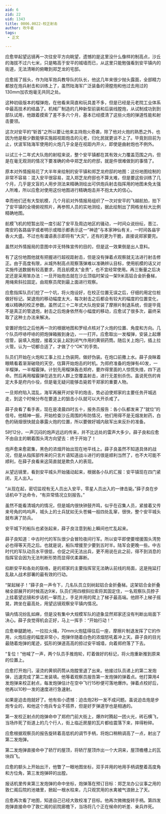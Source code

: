 ```yaml
---
aid: 6
zid: 22
uid: 1343
title: 0006.0022-校正射击
author: 吹牛者
tags: 
 - 正文

---
```




  应愈举起望远镜再一次往安平方向眺望，遗憾的是这里没什么像样的制高点，沙丘的海拔不过六七米，只是略高于安平的城墙而已，从这里只能勉强看到安平镇内的街道，无法清晰的俯瞰到郑芝龙的宅邸。

  应愈摇了摇头，作为陆军炮兵教导队的队长，他这几年来很少抛头露面，全部精力都放在炮兵射击和训练上了，虽然陆海军广泛装备的滑膛炮和他过去用过的130mm加农炮毫无共同之处。

  这种初级版本的榴弹炮，在他看来简直和玩具差不多，但是已经是元老院工业体系中最高技术的结晶了。机械厂制造的几种新型前装和后装线膛炮，从试制成功到到部队试用，他跟着摸索了差不多六个月，基本已经摸清了这些火炮的弹道性能和射击要领。

  这次对安平的“斩首”之所以要让他来主持炮火奇袭，除了他对火炮的熟悉之外，也因为他是极少数能够实施超视距炮击的元老，归化民就更谈不上了。毕竟到目前为止，伏波军陆海军使用的火炮几乎全是在视距内开火，即使是曲射炮也不例外。

  以试三十二年式大队炮的射程来说，整个安平镇都在其有效火力覆盖范围之内，但是在毫无观测的情况下要准确的命中郑芝龙的府邸，就是件很难做到的事情了。

  原本对外情报局花了大半年来绘制的安平镇和郑芝龙府邸的地图：这份地图绘制的非常不容易：混入安平很容易，混入郑芝龙府邸也不算太难，但是要这些训练了几个月，几乎是文盲的人用步测法来精确测绘出可供炮兵射击指挥用的地图未免太强人所难，所以应愈对使用这份地图进行精确炮击并不抱太大的信心。

  幸而他们还有大型航模，几个月前对外情报局组织了一次对安平的飞越航拍，拍下了安平镇的全境俯视照片，再参照人员的实地测绘，据此绘制出了网格坐标大比例精确地图。

  航模飞机的短暂出现一度引起了安平及周边地区的骚动，一时间众说纷纭，晋江、南安的各路庙宇或者明示或暗示都表示这一“神迹”与本家神仙有关，一时间各庙宇香火大盛。不过也有谶语表示即将有“大灾”，还有的更为干脆，直接说郑家要完。

  虽然对外情报局的意图中并无特殊宣传的目的，但是这一效果倒是出人意料。

  有了这份地图他就有把握进行超视距射击，但是没有弹着点观察就无法进行射击修正。由于高度有限，从城外制高点观察落弹难以准确辨认目标，使用航模的话又对实施传送数据有较高要求，而且航模太“金贵”，也不宜经常使用。再三衡量之后决定还是采用笨办法：一旦开始炮击就在沙丘顶临时架设一架9米高铝合金折叠梯，用绳索斜拉固定。由观察员爬到最上面进行观察。

  应愈指挥队员们挖了一个坑，将火炮设好，在校正位置无误之后，仔细的用定位桩做好标记。架退炮的移动幅度太大，每次射击之后都会有较大的幅度的位置变化，难以精确的校正参数。虽然试三十二年式大队炮安装了摩擦片制退系统，但是毕竟不是真正的管退炮，射击之后炮身依然有小幅度的移动，应愈试了很多次，最终采取了这种土办法来解决。

  安置好炮位之后他再一次的根据地图和罗经点核对了火炮的位置、角度和方向。几个队员哼哧哼哧的把炮弹箱搬到身边，一一打开。应愈取出一发榴弹，安装上起爆信管，装填入炮膛，接着又装上起到闭气作用的黄铜药筒。随后关上炮闩，插上拉火管。认为一切都合适了，才做了个“OK”的手势。

  队员们开始在火炮和工事上拉上伪装网，做好伪装。在炮口前撒上水。薛子良眯着眼睛看着渐渐破晓的天空，估算开始炮击的时机。为郑府准备的炮弹有40发，一半榴弹，一半榴霰弹。计划先用榴弹轰击郑府，要炸得里面的人惊慌失措，四下逃命。然后再用榴霰弹在逃生的人群上空覆盖射击，进行无差别杀伤。虽说死伤的肯定大多是府内仆役，但是毫无疑问能够击毙若干郑家的重要人物。

  一旦郑府陷入混乱，海军再展开对安平的炮击，势必迫使郑家的主要任务开城逃走，到这个时候分布在要道上的狙击小队就可以大开杀戒了。

  薛子良看了看手表，现在是凌晨四时五十，报务员报告：各小队都发来了“就位”的信号。他精神一振，开始检查沙丘周围的布防情况，他们用得不是无烟发射药，白色的硝烟很快就会暴露火炮的位置，所以要做好城内敌军出来反扑的准备。

  5时12分，一声沉闷的炮声远远的传来，并不比远处的雷声大多少。薛子良和应愈不由自主的朝着围头湾方向望去：终于开始了！

  炮声愈来愈密集，黑色的浓烟开始出现在地平线上。薛子良虽然不知道具体的战况，但是从指挥部传来的只言片语知道战斗进行的很是顺利当然了，也不大可能不顺利，在薛子良看来这简直就是欺负人的表现。

  从望远镜里，看到安平城头开始骚动起来，根据各小队的汇报：安平镇现在四门紧闭，无人出入。

  “从现在起，密切监视有无人员出入安平，零星人员出入的一律击毙。”薛子良在步话机中下达命令，“有异常情况立刻报告。”

  虽然不能看清城内的情况，但是城内很快钟鼓齐鸣，似乎在召集人员，紧接着又传来号角的呜呜声，城头上的士兵犹如无头苍蝇一般四处乱窜，很快，整个安平城头就布满了防兵。

  安平城下的船队也紧张起来，薛子良注意到船上瞬间也忙乱起来。

  薛子良知道：中古时代的军队很少会冒险夜间行军。所以安平即使要增援围头湾势必也得等天亮之后。也就是说，船队增援至少要到五时半。陆军会更晚一些。中古时代的军队动员水平很低，仓促之间无法出兵，更不用说在此之前，得不到消息的指挥官会因为无法判断形势而显得优柔寡断。

  掐断安平和各处的联络，是的郑家的主要指挥官无法确认前线的局面，这是拖延打乱敌人战术部署的最有效的行动。

  “架起梯子！”薛子良一声令下，几名队员立刻树起铝合金折叠梯。这架铝合金折叠梯全部展开的时候高达9米，队员们用四根斜拉索将其固定住，一名观察队员脖子上挂着望远镜和步话机一窜而上，手足并用的爬上了梯子最高端。他顾不上梯子摇晃，跨坐在最高处，用望远镜观察安平镇内情况。

  镇内情况纷乱如麻，但是没有集中大规模军队的迹象显然郑家还没有判断出局面下决心。薛子良觉得机会正好，马上一挥手：“开始行动！”

  应愈单腿跪地，一拉拉火绳，70mm火炮猛得往后一座，摩擦片制退发挥了它的作用，火炮后座的幅度非常小，炮弹伴随着白色的浓烟怒吼着冲上天。薛子良的目光最随着炮弹的尾迹，弧形的弹道高高的掠过安平城墙，向着郑府落了下去。

  “复位！”他喊了一声，两个队员手推炮轮，盯着做好的标记，将火炮重新推到原来的位置上。

  应愈打开炮闩，滚烫的黄铜药筒从炮膛里退了出来。他接过队员递上的第二发炮弹，迅速完成了第二发装填。他等着观察员报告第一发炮弹的弹着点。他打算用4发炮弹来校正射点，每发炮弹估计在空中飞行15秒便可落地爆炸。弹着点校好后，他再以10秒一发的速度进行急速射。

  如果是迫击炮就好了。他有些小遗憾：迫击炮2秒一发不成问题。虽说迫击炮是步炮专业的，和他这个炮兵专业不搭界，但是好歹弹道学也是相通的。

  第一发校正射点的炮弹命中了郑府门前大街上，爆炸时腾起一团火光，砖石横飞，当场炸死了街道上的几个行人，街上临近房屋的瓦片都给震落下来，摔得粉碎。

  应愈根据观察员的报告旋转着高低机的调节手柄，将炮口稍稍调高了一点，射出了第二发炮弹。

  第二发炮弹直接命中了轿厅的屋顶，将轿厅屋顶炸出一个大洞来，屋顶檐槽上的瓦块四飞。

  应愈的额头上开始出汗，他瞥了一眼地图坐标，双手并用的地用手柄调整着高度角和方位角，第三发炮弹砰的出膛。

  报话机里传来第三发炮弹的命中坐标，炮弹落在预订目标：郑芝龙办公议事之用的敦仁阁后院的池塘里，掀起一根水柱来，几只观赏用的水禽被气浪掀上了天。

  应愈再次看了地图，知道自己已经大致校准了目标。他再次微微旋转手柄。第四发炮弹直接命中了敦仁阁的前院廊檐下，当场将几个正在候命的听差、亲兵炸死。


